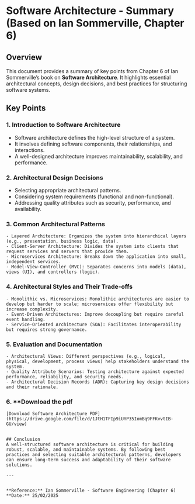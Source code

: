 # Software Architecture - Summary (Based on Ian Sommerville, Chapter 6)

## Overview
This document provides a summary of key points from Chapter 6 of Ian Sommerville’s book on **Software Architecture**. It highlights essential architectural concepts, design decisions, and best practices for structuring software systems.

## Key Points

### 1. **Introduction to Software Architecture**
- Software architecture defines the high-level structure of a system.
- It involves defining software components, their relationships, and interactions.
- A well-designed architecture improves maintainability, scalability, and performance.

### 2. **Architectural Design Decisions**
- Selecting appropriate architectural patterns.
- Considering system requirements (functional and non-functional).
- Addressing quality attributes such as security, performance, and availability.

### 3. **Common Architectural Patterns**
```plaintext
- Layered Architecture: Organizes the system into hierarchical layers (e.g., presentation, business logic, data).
- Client-Server Architecture: Divides the system into clients that request services and servers that provide them.
- Microservices Architecture: Breaks down the application into small, independent services.
- Model-View-Controller (MVC): Separates concerns into models (data), views (UI), and controllers (logic).
```

### 4. **Architectural Styles and Their Trade-offs**
```plaintext
- Monolithic vs. Microservices: Monolithic architectures are easier to develop but harder to scale; microservices offer flexibility but increase complexity.
- Event-Driven Architectures: Improve decoupling but require careful event handling.
- Service-Oriented Architecture (SOA): Facilitates interoperability but requires strong governance.
```

### 5. **Evaluation and Documentation**
```plaintext
- Architectural Views: Different perspectives (e.g., logical, physical, development, process views) help stakeholders understand the system.
- Quality Attribute Scenarios: Testing architecture against expected performance, reliability, and security needs.
- Architectural Decision Records (ADR): Capturing key design decisions and their rationale.
```

### 6. **Download the pdf
```plaintext
[Download Software Architecture PDF](https://drive.google.com/file/d/1JtH1TFIp9iUYP35IomBq9FFKvvtIB-GU/view)


## Conclusion
A well-structured software architecture is critical for building robust, scalable, and maintainable systems. By following best practices and selecting suitable architectural patterns, developers can ensure long-term success and adaptability of their software solutions.

---


**Reference:** Ian Sommerville - Software Engineering (Chapter 6)  
**Date:** 25/02/2025

